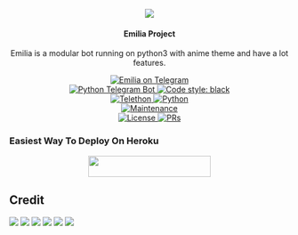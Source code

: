 <p align="center">
  <img src="https://telegra.ph/file/7cd17e6f15a68275a33a5.jpg">
</p>

<h4><p align="center"> Emilia Project </p></h4>

<p align="center">Emilia is a modular bot running on python3 with anime theme and have a lot features.</p>

<p align="center">
<a href="https://t.me/EmiliaPrjkt_bot"> <img src="https://img.shields.io/badge/Emilia-blue?&logo=telegram" alt="Emilia on Telegram" /> </a><br>
<a href="https://python-telegram-bot.org"> <img src="https://img.shields.io/badge/PTB-13.10-white?&style=flat-round&logo=github" alt="Python Telegram Bot" /> </a>
<a href="https://github.com/psf/black"><img alt="Code style: black" src="https://img.shields.io/badge/code%20style-black-000000.svg"></a><br>
<a href="https://docs.telethon.dev"> <img src="https://img.shields.io/badge/Telethon-1.24.0-red?&style=flat-round&logo=github" alt="Telethon" /> </a>
<a href="https://docs.python.org"> <img src="https://img.shields.io/badge/Python-3.10.1-purple?&style=flat-round&logo=python" alt="Python" /> </a><br>
<a href="https://GitHub.com/ZenitsuPrjkt/Emilia"> <img src="https://img.shields.io/badge/Maintained-Yes-yellow.svg" alt="Maintenance" /> </a><br>
<a href="https://github.com/ZenitsuPrjkt/Emilia/blob/main/LICENSE"> <img src="https://img.shields.io/badge/License-GPLv3-blue.svg" alt="License" /> </a>
<a href="https://makeapullrequest.com"> <img src="https://img.shields.io/badge/PRs-Welcome-blue.svg?style=flat-round" alt="PRs" /> </a>
</p>

### Easiest Way To Deploy On Heroku 

<p align="center"><a href="https://heroku.com/deploy?template=https://github.com/ZenitsuPrjkt/Emilia"> <img src="https://img.shields.io/badge/Deploy%20To%20Heroku-blue?style=for-the-badge&logo=heroku" width="220" height="38.45"/></a></p>

## Credit 
<img src="https://img.shields.io/badge/animekaizoku%20-%23121011.svg?&style=for-the-badge&logo=github&logoColor=white"/> <img src="https://img.shields.io/badge/PaulSonOfLars%20-%23121011.svg?&style=for-the-badge&logo=github&logoColor=white"/>
<img src="https://img.shields.io/badge/HuntingsBots%20-%23121011.svg?&style=for-the-badge&logo=github&logoColor=white"/> <img src="https://img.shields.io/badge/inukaasith%20-%23121011.svg?&style=for-the-badge&logo=github&logoColor=white"/>
<img src="https://img.shields.io/badge/noobkittu%20-%23121011.svg?&style=for-the-badge&logo=github&logoColor=white"/> <img src="https://img.shields.io/badge/QueenArzoo%20-%23121011.svg?&style=for-the-badge&logo=github&logoColor=white"/>
